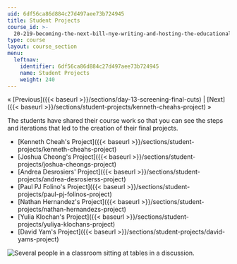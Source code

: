 ```yaml
---
uid: 6df56ca86d884c27d497aee73b724945
title: Student Projects
course_id: >-
  20-219-becoming-the-next-bill-nye-writing-and-hosting-the-educational-show-january-iap-2015
type: course
layout: course_section
menu:
  leftnav:
    identifier: 6df56ca86d884c27d497aee73b724945
    name: Student Projects
    weight: 240
---
```


« [Previous]({{< baseurl >}}/sections/day-13-screening-final-cuts) | [Next]({{< baseurl >}}/sections/student-projects/kenneth-cheahs-project) »

The students have shared their course work so that you can see the steps and iterations that led to the creation of their final projects.

*   [Kenneth Cheah's Project]({{< baseurl >}}/sections/student-projects/kenneth-cheahs-project)
*   [Joshua Cheong's Project]({{< baseurl >}}/sections/student-projects/joshua-cheongs-project)
*   [Andrea Desrosiers' Project]({{< baseurl >}}/sections/student-projects/andrea-desrosierss-project)
*   [Paul PJ Folino's Project]({{< baseurl >}}/sections/student-projects/paul-pj-folinos-project)
*   [Nathan Hernandez's Project]({{< baseurl >}}/sections/student-projects/nathan-hernandezs-project)
*   [Yulia Klochan's Project]({{< baseurl >}}/sections/student-projects/yuliya-klochans-project)
*   [David Yam's Project]({{< baseurl >}}/sections/student-projects/david-yams-project)

![Several people in a classroom sitting at tables in a discussion.](https://open-learning-course-data-production.s3.amazonaws.com/20-219-becoming-the-next-bill-nye-writing-and-hosting-the-educational-show-january-iap-2015/82977c425495d6b55f55ce43414c690a_class.jpg)